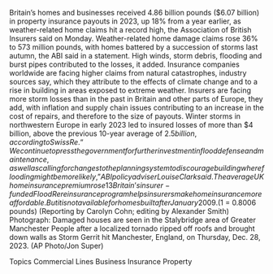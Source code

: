 Britain’s homes and businesses received 4.86 billion pounds ($6.07 billion) in property insurance payouts in 2023, up 18% from a year earlier, as weather-related home claims hit a record high, the Association of British Insurers said on Monday.
Weather-related home damage claims rose 36% to 573 million pounds, with homes battered by a succession of storms last autumn, the ABI said in a statement. High winds, storm debris, flooding and burst pipes contributed to the losses, it added.
Insurance companies worldwide are facing higher claims from natural catastrophes, industry sources say, which they attribute to the effects of climate change and to a rise in building in areas exposed to extreme weather.
Insurers are facing more storm losses than in the past in Britain and other parts of Europe, they add, with inflation and supply chain issues contributing to an increase in the cost of repairs, and therefore to the size of payouts.
Winter storms in northwestern Europe in early 2023 led to insured losses of more than $4 billion, above the previous 10-year average of $2.5 billion, according to Swiss Re.
“We continue to press the government for further investment in flood defense and maintenance, as well as calling for changes to the planning system to discourage building where flooding might be more likely,” ABI policy adviser Louise Clark said.
The average UK home insurance premium rose 13% year on year in the fourth quarter of 2023, recent data from the ABI showed.
Britain’s insurer-funded Flood Re reinsurance program helps insurers make home insurance more affordable. But it is not available for homes built after January 2009.
($1 = 0.8006 pounds)
(Reporting by Carolyn Cohn; editing by Alexander Smith)
Photograph: Damaged houses are seen in the Stalybridge area of Greater Manchester People after a localized tornado ripped off roofs and brought down walls as Storm Gerrit hit Manchester, England, on Thursday, Dec. 28, 2023. (AP Photo/Jon Super)

Topics
Commercial Lines
Business Insurance
Property
